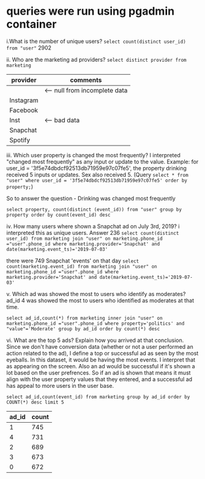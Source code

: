 # queries were run using pgadmin container

i.What is the number of unique users?
```select count(distinct user_id) from "user"``` 2902

ii.
Who are the marketing ad providers?
```select distinct provider from marketing```

| provider  | comments                      |
|-----------|-------------------------------|
|           | <-- null from incomplete data |
| Instagram |                               |
| Facebook  |                               |
| Inst      | <-- bad data                  |
| Snapchat  |                               |
| Spotify   |                               |

iii.
Which user property is changed the most frequently?
I interpreted "changed most frequently" as any input or update to the value. Example: for user_id = '3f5e74dbdcf92513db71959e97c07fe5', 
the property drinking received 5 inputs or updates. Sex also received 5. (Query ```select * from "user" where user_id = '3f5e74dbdcf92513db71959e97c07fe5'
order by property;```)

So to answer the question - Drinking was changed most frequently  

```select property, count(distinct (event_id)) from "user" group by property order by count(event_id) desc```

iv.
How many users where shown a Snapchat ad on July 3rd, 2019?
i interpreted this as unique users. Answer 236
```select count(distinct user_id) from marketing join "user" on marketing.phone_id ="user".phone_id where marketing.provider='Snapchat' and date(marketing.event_ts)='2019-07-03'```

there were 749 Snapchat 'events' on that day
```select count(marketing.event_id) from marketing join "user" on marketing.phone_id ="user".phone_id where marketing.provider='Snapchat' and date(marketing.event_ts)='2019-07-03'```

v.
Which ad was showed the most to users who identify as moderates?
ad_id 4 was showed the most to users who identified as moderates at that time. 

```select ad_id,count(*) from marketing inner join "user" on marketing.phone_id ="user".phone_id where property='politics' and "value"='Moderate' group by ad_id order by count(*) desc```

vi.
What are the top 5 ads? Explain how you arrived at that conclusion.
Since we don't have conversion data (whether or not a user performed an action related to the ad), I define a top or successful ad as seen by the most eyeballs. In this dataset, it would be having the most events. I interpret that as appearing on the screen. Also an ad would be successful if it's shown a lot based on the user prefrences. So if an ad is shown that means it must align with the user property values that they entered, and a successful ad has appeal to more users in the user base. 

```select ad_id,count(event_id) from marketing group by ad_id order by COUNT(*) desc limit 5```

| ad_id | count |
|-------|-------|
| 1     | 745   |
| 4     | 731   |
| 2     | 689   |
| 3     | 673   |
| 0     | 672   |

